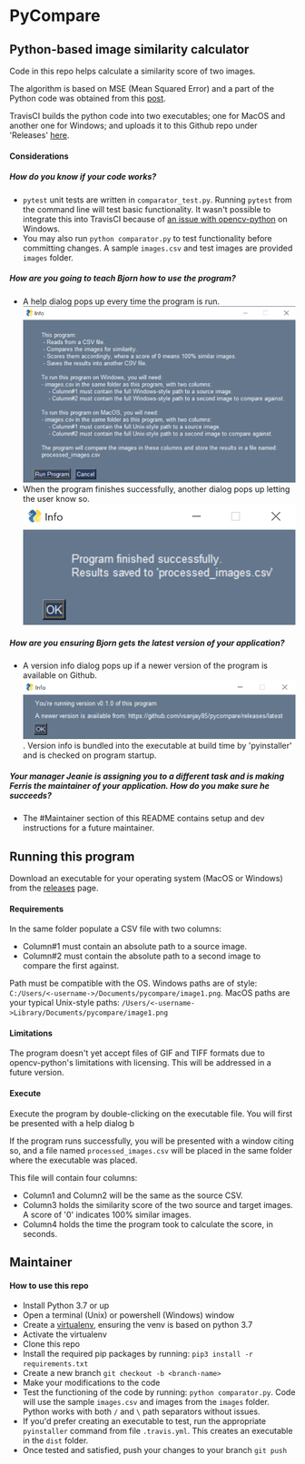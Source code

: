 # PyCompare
## Python-based image similarity calculator
Code in this repo helps calculate a similarity score of two images.

The algorithm is based on MSE (Mean Squared Error) and a part of the Python code was obtained from this [post](https://www.pyimagesearch.com/2014/09/15/python-compare-two-images/).

TravisCI builds the python code into two executables; one for MacOS and another one for Windows; and uploads it to this Github repo under 'Releases' [here](https://github.com/vsanjay85/pycompare/releases).

#### Considerations 
##### How do you know if your code works?
- `pytest` unit tests are written in `comparator_test.py`. Running `pytest` from the command line will test basic functionality. It wasn't possible to integrate this into TravisCI because of [an issue with opencv-python](https://travis-ci.community/t/python-and-opencv-dll-load-fails-every-time/4431/11) on Windows.
- You may also run `python comparator.py` to test functionality before committing changes. A sample `images.csv` and test images are provided `images` folder.

##### How are you going to teach Bjorn how to use the program? 
- A help dialog pops up every time the program is run. ![help-dialog](/help_images/help_dialog.png)
- When the program finishes successfully, another dialog pops up letting the user know so. ![finished-dialog](/help_images/finished_dialog.png)

##### How are you ensuring Bjorn gets the latest version of your application?
- A version info dialog pops up if a newer version of the program is available on Github. ![version-dialog](/help_images/version_info.png). Version info is bundled into the executable at build time by 'pyinstaller' and is checked on program startup.

##### Your manager Jeanie is assigning you to a different task and is making Ferris the maintainer of your application. How do you make sure he succeeds?
- The #Maintainer section of this README contains setup and dev instructions for a future maintainer.

## Running this program 
Download an executable for your operating system (MacOS or Windows) from the [releases](https://github.com/vsanjay85/pycompare/releases) page. 

#### Requirements 

In the same folder populate a CSV file with two columns:

 - Column#1 must contain an absolute path to a source image. 
 - Column#2 must contain the absolute path to a second image to compare the first against.

Path must be compatible with the OS. Windows paths are of style: `C:/Users/<-username->/Documents/pycompare/image1.png`. MacOS paths are your typical Unix-style paths: `/Users/<-username->Library/Documents/pycompare/image1.png`

#### Limitations
The program doesn't yet accept files of GIF and TIFF formats due to opencv-python's limitations with licensing. This will be addressed in a future version.

#### Execute
Execute the program by double-clicking on the executable file. You will first be presented with a help dialog b

If the program runs successfully, you will be presented with a window citing so, and a file named `processed_images.csv` will be placed in the same folder where the executable was placed.

This file will contain four columns:
 - Column1 and Column2 will be the same as the source CSV.
 - Column3 holds the similarity score of the two source and target images. A score of '0' indicates 100% similar images.
 - Column4 holds the time the program took to calculate the score, in seconds.

## Maintainer
#### How to use this repo

 - Install Python 3.7 or up
 - Open a terminal (Unix) or powershell (Windows) window
 - Create a [virtualenv](https://docs.python.org/3.7/library/venv.html), ensuring the venv is based on python 3.7
 - Activate the virtualenv
 - Clone this repo
 - Install the required pip packages by running: `pip3 install -r requirements.txt`
 - Create a new branch `git checkout -b <branch-name>`
 - Make your modifications to the code
 - Test the functioning of the code by running: `python comparator.py`. Code will use the sample `images.csv` and images from the `images` folder. Python works with both `/` and `\` path separators without issues.
 - If you'd prefer creating an executable to test, run the appropriate `pyinstaller` command from file `.travis.yml`. This creates an executable in the `dist` folder. 
 - Once tested and satisfied, push your changes to your branch `git push`
